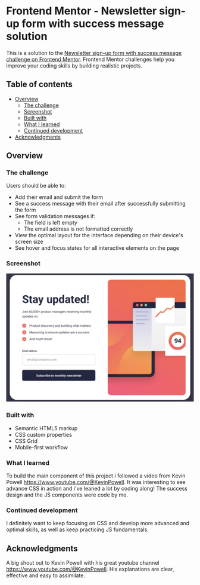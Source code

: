 # Frontend Mentor - Newsletter sign-up form with success message solution

This is a solution to the [Newsletter sign-up form with success message challenge on Frontend Mentor](https://www.frontendmentor.io/challenges/newsletter-signup-form-with-success-message-3FC1AZbNrv). Frontend Mentor challenges help you improve your coding skills by building realistic projects.

## Table of contents

- [Overview](#overview)
  - [The challenge](#the-challenge)
  - [Screenshot](#screenshot)
  - [Built with](#built-with)
  - [What I learned](#what-i-learned)
  - [Continued development](#continued-development)
- [Acknowledgments](#acknowledgments)

## Overview

### The challenge

Users should be able to:

- Add their email and submit the form
- See a success message with their email after successfully submitting the form
- See form validation messages if:
  - The field is left empty
  - The email address is not formatted correctly
- View the optimal layout for the interface depending on their device's screen size
- See hover and focus states for all interactive elements on the page

### Screenshot

![desktop design](./assets/images/Screenshot%20.png)

### Built with

- Semantic HTML5 markup
- CSS custom properties
- CSS Grid
- Mobile-first workflow

### What I learned

To build the main component of this project i followed a video from Kevin Powell https://www.youtube.com/@KevinPowell. It was interesting to see advance CSS in action and i've leaned a lot by coding along! The success design and the JS components were code by me.

### Continued development

I definitely want to keep focusing on CSS and develop more advanced and optimal skills, as well as keep practicing JS fundamentals.

## Acknowledgments

A big shout out to Kevin Powell with his great youtube channel https://www.youtube.com/@KevinPowell. His explanations are clear, effective and easy to assimilate.
